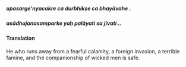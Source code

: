 ##### upasarge'nyacakre ca durbhikṣe ca bhayāvahe .
##### asādhujanasamparke yaḥ palāyati sa jīvati ..

#### Translation

He who runs away from a fearful calamity, a foreign invasion, a terrible famine, and the companionship of wicked men is safe.